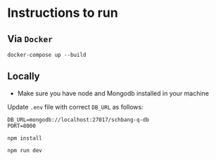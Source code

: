 # Instructions to run

## Via `Docker`

```
docker-compose up --build
```

## Locally

- Make sure you have node and Mongodb installed in your machine

Update `.env` file with correct `DB_URL` as follows:

```.env
DB_URL=mongodb://localhost:27017/schbang-q-db
PORT=8000
```

```
npm install
```

```
npm run dev
```
